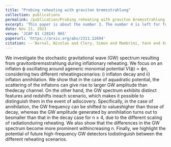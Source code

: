 ```yaml
---
title: "Probing reheating with graviton bremsstrahlung"
collection: publications
permalink: /publication/Probing reheating with graviton bremsstrahlung
excerpt: 'This paper is about the number 3. The number 4 is left for future work.'
date: Nov 21, 2023
venue: 'JCAP 01 (2024) 065'
paperurl: 'https://arxiv.org/abs/2311.12694'
citation: --'Bernal, Nicolas and Clery, Simon and Mambrini, Yann and Xu, Yong. &quot;Probing reheating with graviton bremsstrahlung.&quot; <i>JCAP 01 </i>. (2024) 065.'
---
```


We investigate the stochastic gravitational wave (GW) spectrum resulting from gravitonbremsstrahlung during inflationary reheating. We focus on an inflaton ϕ oscillating around ageneric monomial potential V(ϕ) ∝ ϕn, considering two different reheatingscenarios: i) inflaton decay and ii) inflaton annihilation. We show that in the case of aquadratic potential, the scattering of the inflatons can give rise to larger GW amplitude than thedecay channel. On the other hand, the GW spectrum exhibits distinct features and redshifts ineach scenario, which makes it possible to distinguish them in the event of adiscovery. Specifically, in the case of annihilation, the GW frequency can be shifted to valueshigher than those of decay, whereas the GW amplitude generated by annihilation turns out to besmaller than that in the decay case for n ≥ 4, due to the different scaling of radiationduring reheating. We also show that the differences in the GW spectrum become more prominent withincreasing n. Finally, we highlight the potential of future high-frequency GW detectors todistinguish between the different reheating scenarios.

